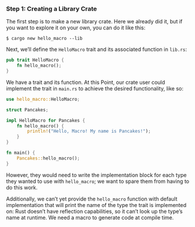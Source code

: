 ### Step 1: Creating a Library Crate

The first step is to make a new library crate. Here we already did it,
but if you want to explore it on your own, you can do it like this:

```text
$ cargo new hello_macro --lib
```

Next, we’ll define the `HelloMacro` trait and its associated function in `lib.rs`:

```rust
pub trait HelloMacro {
    fn hello_macro();
}
```

We have a trait and its function. At this Point, our crate user could implement the trait in `main.rs` to achieve the
desired functionality, like so:

```rust
use hello_macro::HelloMacro;

struct Pancakes;

impl HelloMacro for Pancakes {
    fn hello_macro() {
        println!("Hello, Macro! My name is Pancakes!");
    }
}

fn main() {
    Pancakes::hello_macro();
}
```

However, they would need to write the implementation block for each type they wanted to use with `hello_macro`; we want
to spare them from having to do this work.

Additionally, we can’t yet provide the `hello_macro` function with default implementation that will print the name of
the type the trait is implemented on: Rust doesn’t have reflection capabilities, so it can’t look up the type’s name at
runtime. We need a macro to generate code at compile time.